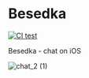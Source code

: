 # Besedka
[![CI test](https://github.com/KopievDev/Besedka/actions/workflows/swift.yml/badge.svg)](https://github.com/KopievDev/Besedka/actions/workflows/swift.yml)

Besedka - chat on iOS

![chat_2 (1)](https://user-images.githubusercontent.com/78022759/110001949-f0137100-7d25-11eb-87d5-86011acbd39a.gif)
